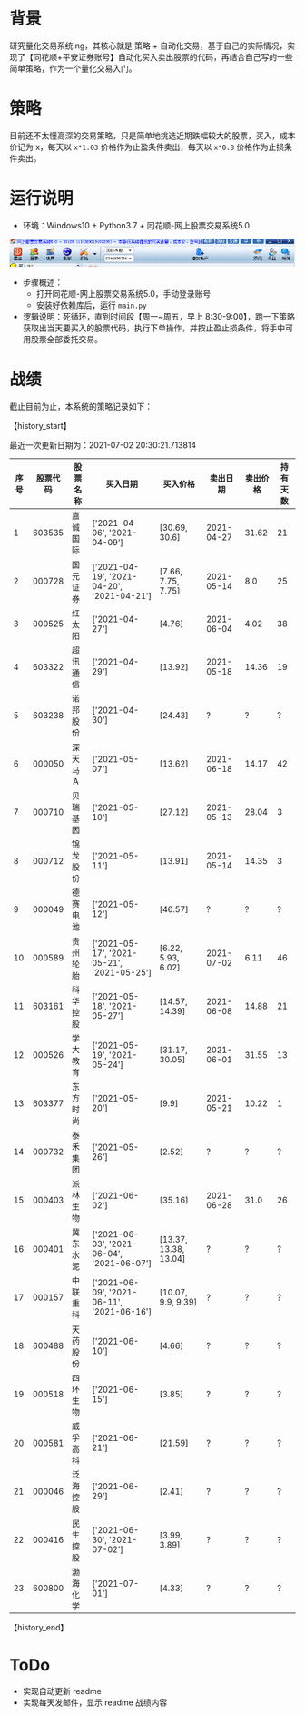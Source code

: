 # 背景

研究量化交易系统ing，其核心就是 策略 + 自动化交易，基于自己的实际情况，实现了【同花顺+平安证券账号】自动化买入卖出股票的代码，再结合自己写的一些简单策略，作为一个量化交易入门。

# 策略

目前还不太懂高深的交易策略，只是简单地挑选近期跌幅较大的股票，买入，成本价记为 x，每天以 `x*1.03` 价格作为止盈条件卖出，每天以 `x*0.8` 价格作为止损条件卖出。
 
# 运行说明

* 环境：Windows10 + Python3.7 + 同花顺-网上股票交易系统5.0

![同花顺-网上股票交易系统5.0](version_info.png)

* 步骤概述：
    * 打开同花顺-网上股票交易系统5.0，手动登录账号
    * 安装好依赖库后，运行 `main.py`
* 逻辑说明：死循环，直到时间段【周一~周五，早上 8:30-9:00】，跑一下策略获取出当天要买入的股票代码，执行下单操作，并按止盈止损条件，将手中可用股票全部委托交易。

# 战绩

截止目前为止，本系统的策略记录如下：


【history_start】

最近一次更新日期为：2021-07-02 20:30:21.713814

| 序号 | 股票代码 | 股票名称 | 买入日期 | 买入价格 | 卖出日期 | 卖出价格 | 持有天数 |
| --- | --- | --- | --- | --- | --- | --- | --- |
|1|603535|嘉诚国际|['2021-04-06', '2021-04-09']|[30.69, 30.6]|2021-04-27|31.62|21|
|2|000728|国元证券|['2021-04-19', '2021-04-20', '2021-04-21']|[7.66, 7.75, 7.75]|2021-05-14|8.0|25|
|3|000525|红 太 阳|['2021-04-27']|[4.76]|2021-06-04|4.02|38|
|4|603322|超讯通信|['2021-04-29']|[13.92]|2021-05-18|14.36|19|
|5|603238|诺邦股份|['2021-04-30']|[24.43]|?|?|?|
|6|000050|深天马Ａ|['2021-05-07']|[13.62]|2021-06-18|14.17|42|
|7|000710|贝瑞基因|['2021-05-10']|[27.12]|2021-05-13|28.04|3|
|8|000712|锦龙股份|['2021-05-11']|[13.91]|2021-05-14|14.35|3|
|9|000049|德赛电池|['2021-05-12']|[46.57]|?|?|?|
|10|000589|贵州轮胎|['2021-05-17', '2021-05-21', '2021-05-25']|[6.22, 5.93, 6.02]|2021-07-02|6.11|46|
|11|603161|科华控股|['2021-05-18', '2021-05-27']|[14.57, 14.39]|2021-06-08|14.88|21|
|12|000526|学大教育|['2021-05-19', '2021-05-24']|[31.17, 30.05]|2021-06-01|31.55|13|
|13|603377|东方时尚|['2021-05-20']|[9.9]|2021-05-21|10.22|1|
|14|000732|泰禾集团|['2021-05-26']|[2.52]|?|?|?|
|15|000403|派林生物|['2021-06-02']|[35.16]|2021-06-28|31.0|26|
|16|000401|冀东水泥|['2021-06-03', '2021-06-04', '2021-06-07']|[13.37, 13.38, 13.04]|?|?|?|
|17|000157|中联重科|['2021-06-09', '2021-06-11', '2021-06-16']|[10.07, 9.9, 9.39]|?|?|?|
|18|600488|天药股份|['2021-06-10']|[4.66]|?|?|?|
|19|000518|四环生物|['2021-06-15']|[3.85]|?|?|?|
|20|000581|威孚高科|['2021-06-21']|[21.59]|?|?|?|
|21|000046|泛海控股|['2021-06-29']|[2.41]|?|?|?|
|22|000416|民生控股|['2021-06-30', '2021-07-02']|[3.99, 3.89]|?|?|?|
|23|600800|渤海化学|['2021-07-01']|[4.33]|?|?|?|


【history_end】
    

# ToDo
* 实现自动更新 readme
* 实现每天发邮件，显示 readme 战绩内容